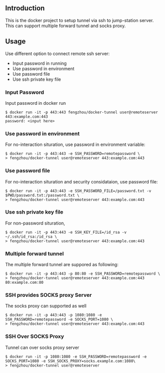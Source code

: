 Introduction
-----
This is the docker project to setup tunnel via ssh to jump-station server. This can support multiple forward tunnel and socks proxy.

Usage
-----
Use different option to connect remote ssh server:
- Input password in running
- Use password in environment
- Use password file
- Use ssh private key file

### Input Password
Input password in docker run
```shell
$ docker run -it -p 443:443 fengzhou/docker-tunnel user@remoteserver 443:example.com:443
password: <input here>
```

### Use password in environment
For no-interaction situration, use password in environment variable:
```shell
$ docker run -it -p 443:443 -e SSH_PASSWORD=remotepassword \
> fengzhou/docker-tunnel user@remoteserver 443:example.com:443
```

### Use password file
For no-interaction situration and security considataion, use password file:
```shell
$ docker run -it -p 443:443 -e SSH_PASSWORD_FILE=/password.txt -v $PWD/password.txt:/password.txt \
> fengzhou/docker-tunnel user@remoteserver 443:example.com:443
```

### Use ssh private key file
For non-password situration,
```shell
$ docker run -it -p 443:443 -e SSH_KEY_FILE=/id_rsa -v ~/.ssh/id_rsa:/id_rsa \
> fengzhou/docker-tunnel user@remoteserver 443:example.com:443
```

### Multiple forward tunnel
The multiple forward tunnel are suppored as following:
```shell
$ docker run -it -p 443:443 -p 80:80 -e SSH_PASSWORD=remotepassword \
> fengzhou/docker-tunnel user@remoteserver 443:example.com:443 80:example.com:80
```

### SSH provides SOCKS proxy Server
The socks proxy can supported as well
```shell
$ docker run -it -p 443:443 -p 1080:1080 -e SSH_PASSWORD=remotepassword -e SOCKS_PORT=1080 \
> fengzhou/docker-tunnel user@remoteserver 443:example.com:443
```

### SSH Over SOCKS Proxy
Tunnel can over socks proxy server
```
$ docker run -it -p 1080:1080 -e SSH_PASSWORD=remotepassword -e SOCKS_PORT=1080 -e SSH_SOCKS_PROXY=socks.example.com:1080\
> fengzhou/docker-tunnel user@remoteserver
```

